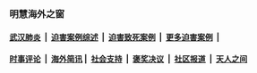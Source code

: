 
### 明慧海外之窗

####  [武汉肺炎](indexes/365.md?t=05091600) &nbsp;|&nbsp;  [迫害案例综述](indexes/328.md?t=05091600) &nbsp;|&nbsp; [迫害致死案例](indexes/277.md?t=05091600)  &nbsp;|&nbsp; [更多迫害案例](indexes/81.md?t=05091600)  &nbsp;|&nbsp; 
####  [时事评论](indexes/19.md?t=05091600) &nbsp;|&nbsp; [海外简讯](indexes/245.md?t=05091600)&nbsp;|&nbsp;  [社会支持](indexes/140.md?t=05091600) &nbsp;|&nbsp; [褒奖决议](indexes/282.md?t=05091600) &nbsp;|&nbsp; [社区报道](indexes/91.md?t=05091600)  &nbsp;|&nbsp; [天人之间](indexes/78.md?t=05091600) 

